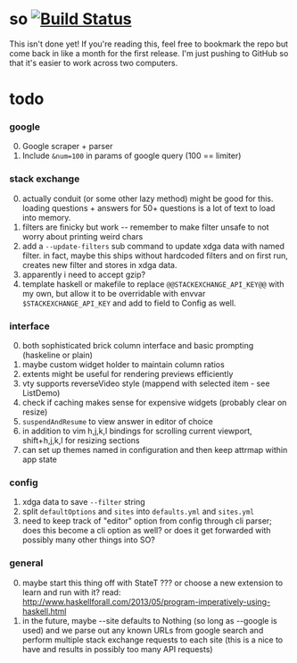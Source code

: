 # so [![Build Status](https://travis-ci.org/samtay/so.svg?branch=master)](https://travis-ci.org/samtay/so)


This isn't done yet! If you're reading this, feel free to bookmark the repo but
come back in like a month for the first release. I'm just pushing to GitHub so
that it's easier to work across two computers.

# todo

### google
0. Google scraper + parser
1. Include `&num=100` in params of google query (100 == limiter)

### stack exchange
0. actually conduit (or some other lazy method) might be good for this.
   loading questions + answers for 50+ questions is a lot of text to load into
   memory.
1. filters are finicky but work -- remember to make filter unsafe to not worry
   about printing weird chars
2. add a `--update-filters` sub command to update xdga data with named filter.
   in fact, maybe this ships without hardcoded filters and on first run, creates new
   filter and stores in xdga data.
3. apparently i need to accept gzip?
4. template haskell or makefile to replace `@@STACKEXCHANGE_API_KEY@@` with my
   own, but allow it to be overridable with envvar `$STACKEXCHANGE_API_KEY` and
   add to field to Config as well.

### interface
0. both sophisticated brick column interface and basic prompting (haskeline or
   plain)
1. maybe custom widget holder to maintain column ratios
2. extents might be useful for rendering previews efficiently
3. vty supports reverseVideo style (mappend with selected item - see ListDemo)
4. check if caching makes sense for expensive widgets (probably clear on
   resize)
5. `suspendAndResume` to view answer in editor of choice
6. in addition to vim h,j,k,l bindings for scrolling current viewport,
   shift+h,j,k,l for resizing sections
7. can set up themes named in configuration and then keep attrmap within app state

### config
1. xdga data to save `--filter` string
2. split `defaultOptions` and `sites` into `defaults.yml` and `sites.yml`
3. need to keep track of "editor" option from config through cli parser; does this
   become a cli option as well? or does it get forwarded with possibly many other things
   into SO?

### general
0. maybe start this thing off with StateT ??? or choose a new extension to
   learn and run with it?
  read: http://www.haskellforall.com/2013/05/program-imperatively-using-haskell.html
1. in the future, maybe --site defaults to Nothing (so long as --google is
   used) and we parse out any known URLs from google search and perform
   multiple stack exchange requests to each site (this is a nice to have and
   results in possibly too many API requests)
